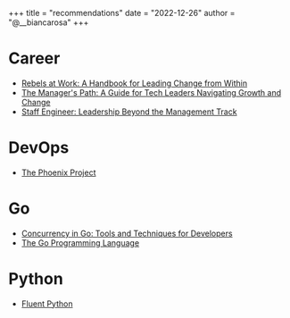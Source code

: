 +++
title = "recommendations"
date = "2022-12-26"
author = "@__biancarosa"
+++

# Career

- [Rebels at Work: A Handbook for Leading Change from Within](https://www.goodreads.com/book/show/22512920-rebels-at-work)
- [
The Manager's Path: A Guide for Tech Leaders Navigating Growth and Change](https://www.goodreads.com/book/show/33369254-the-manager-s-path)
- [
Staff Engineer: Leadership Beyond the Management Track](https://www.goodreads.com/book/show/60855031-staff-engineer)

# DevOps

- [The Phoenix Project](https://www.goodreads.com/book/show/17255186-the-phoenix-project)

# Go

- [Concurrency in Go: Tools and Techniques for Developers](https://www.goodreads.com/book/show/30413199-concurrency-in-go)
- [The Go Programming Language](https://www.goodreads.com/book/show/25080953-the-go-programming-language)

# Python
- [Fluent Python](https://www.goodreads.com/book/show/22800567-fluent-python)